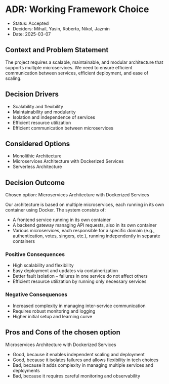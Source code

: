 # ADR: Working Framework Choice

* Status: Accepted
* Deciders: Mihail, Yasin, Roberto, Nikol, Jazmin
* Date: 2025-03-07

## Context and Problem Statement

The project requires a scalable, maintainable, and modular architecture that supports multiple microservices. We need to ensure efficient communication between services, efficient deployment, and ease of scaling.

## Decision Drivers

* Scalability and flexibility
* Maintainability and modularity
* Isolation and independence of services
* Efficient resource utilization
* Efficient communication between microservices

## Considered Options

* Monolithic Architecture
* Microservices Architecture with Dockerized Services
* Serverless Architecture

## Decision Outcome

Chosen option: Microservices Architecture with Dockerized Services

Our architecture is based on multiple microservices, each running in its own container using Docker. The system consists of:

- A frontend service running in its own container
- A backend gateway managing API requests, also in its own container
- Various microservices, each responsible for a specific domain (e.g., authentication, votes, singers, etc.), running independently in separate containers

### Positive Consequences

* High scalability and flexibility
* Easy deployment and updates via containerization
* Better fault isolation – failures in one service do not affect others
* Efficient resource utilization by running only necessary services

### Negative Consequences

* Increased complexity in managing inter-service communication
* Requires robust monitoring and logging
* Higher initial setup and learning curve

## Pros and Cons of the chosen option

Microservices Architecture with Dockerized Services
* Good, because it enables independent scaling and deployment
* Good, because it isolates failures and allows flexibility in tech choices
* Bad, because it adds complexity in managing multiple services and deployments
* Bad, because it requires careful monitoring and observability
